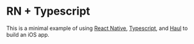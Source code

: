 # RN + Typescript

This is a minimal example of using [React Native](https://facebook.github.io/react-native/), [Typescript](https://www.typescriptlang.org), and [Haul](https://github.com/callstack-io/haul) to build an iOS app.
